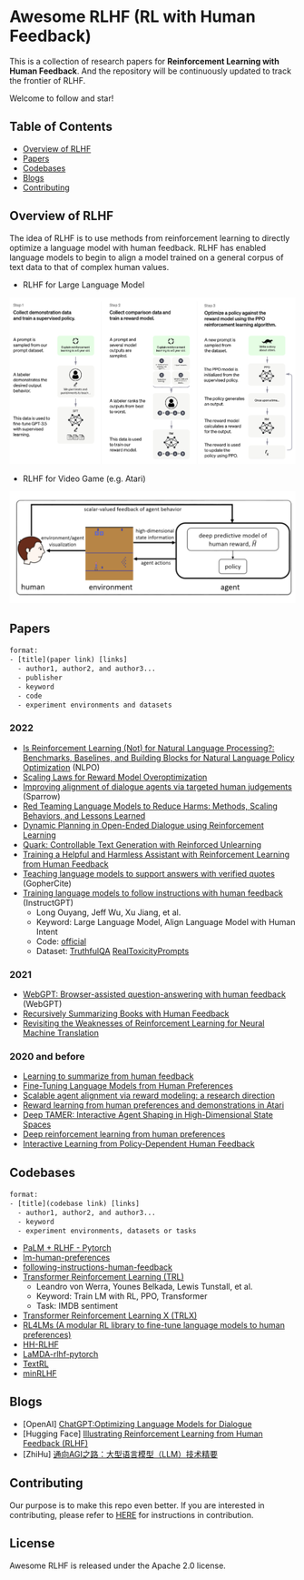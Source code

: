 # Awesome RLHF (RL with Human Feedback)

This is a collection of research papers for **Reinforcement Learning with Human Feedback**.
And the repository will be continuously updated to track the frontier of RLHF.

Welcome to follow and star!

## Table of Contents

- [Overview of RLHF](#overview-of-rlhf)
- [Papers](#papers)
- [Codebases](#codebases)
- [Blogs](#blogs)
- [Contributing](#contributing)

## Overview of RLHF

The idea of RLHF is to use methods from reinforcement learning to directly optimize a language model with human feedback. RLHF has enabled language models to begin to align a model trained on a general corpus of text data to that of complex human values.

- RLHF for Large Language Model

![image info](./overview_chatgpt.png)

- RLHF for Video Game (e.g. Atari)

![image info](./overview_video_game.png)

## Papers

```
format:
- [title](paper link) [links]
  - author1, author2, and author3...
  - publisher
  - keyword 
  - code 
  - experiment environments and datasets
```

### 2022

- [Is Reinforcement Learning (Not) for Natural Language Processing?: Benchmarks, Baselines, and Building Blocks for Natural Language Policy Optimization](https://arxiv.org/abs/2210.01241) (NLPO)
- [Scaling Laws for Reward Model Overoptimization](https://arxiv.org/abs/2210.10760)
- [Improving alignment of dialogue agents via targeted human judgements](https://arxiv.org/abs/2209.14375) (Sparrow)
- [Red Teaming Language Models to Reduce Harms: Methods, Scaling Behaviors, and Lessons Learned](https://arxiv.org/abs/2209.07858)
- [Dynamic Planning in Open-Ended Dialogue using Reinforcement Learning](https://arxiv.org/abs/2208.02294)
- [Quark: Controllable Text Generation with Reinforced Unlearning](https://arxiv.org/abs/2205.13636)
- [Training a Helpful and Harmless Assistant with Reinforcement Learning from Human Feedback](https://arxiv.org/abs/2204.05862)
- [Teaching language models to support answers with verified quotes](https://arxiv.org/abs/2203.11147) (GopherCite)
- [Training language models to follow instructions with human feedback](https://arxiv.org/abs/2203.02155) (InstructGPT)
  - Long Ouyang, Jeff Wu, Xu Jiang, et al.
  - Keyword: Large Language Model, Align Language Model with Human Intent
  - Code: [official](https://github.com/openai/following-instructions-human-feedback)
  - Dataset: [TruthfulQA](https://github.com/sylinrl/TruthfulQA) [RealToxicityPrompts](https://allenai.org/data/real-toxicity-prompts)

### 2021
- [WebGPT: Browser-assisted question-answering with human feedback](https://arxiv.org/abs/2112.09332) (WebGPT)
- [Recursively Summarizing Books with Human Feedback](https://arxiv.org/abs/2109.10862)
- [Revisiting the Weaknesses of Reinforcement Learning for Neural Machine Translation](https://arxiv.org/abs/2106.08942)


### 2020 and before

- [Learning to summarize from human feedback](https://arxiv.org/abs/2009.01325)
- [Fine-Tuning Language Models from Human Preferences](https://arxiv.org/abs/1909.08593)
- [Scalable agent alignment via reward modeling: a research direction](https://arxiv.org/abs/1811.07871)
- [Reward learning from human preferences and demonstrations in Atari](https://arxiv.org/abs/1811.06521)
- [Deep TAMER: Interactive Agent Shaping in High-Dimensional State Spaces](https://arxiv.org/abs/1709.10163)
- [Deep reinforcement learning from human preferences](https://arxiv.org/abs/1706.03741)
- [Interactive Learning from Policy-Dependent Human Feedback](https://arxiv.org/abs/1701.06049)

## Codebases
```
format:
- [title](codebase link) [links]
  - author1, author2, and author3...
  - keyword 
  - experiment environments, datasets or tasks
```

- [PaLM + RLHF - Pytorch](https://github.com/lucidrains/PaLM-rlhf-pytorch)
- [lm-human-preferences](https://github.com/openai/lm-human-preferences)
- [following-instructions-human-feedback](https://github.com/openai/following-instructions-human-feedback)
- [Transformer Reinforcement Learning (TRL)](https://github.com/lvwerra/trl)
  - Leandro von Werra, Younes Belkada, Lewis Tunstall, et al.
  - Keyword: Train LM with RL, PPO, Transformer
  - Task: IMDB sentiment
- [Transformer Reinforcement Learning X (TRLX)](https://github.com/CarperAI/trlx)
- [RL4LMs (A modular RL library to fine-tune language models to human preferences)](https://github.com/allenai/RL4LMs)
- [HH-RLHF](https://github.com/anthropics/hh-rlhf)
- [LaMDA-rlhf-pytorch](https://github.com/conceptofmind/LaMDA-rlhf-pytorch)
- [TextRL](https://github.com/voidful/TextRL)
- [minRLHF](https://github.com/thomfoster/minRLHF)



## Blogs
- [OpenAI] [ChatGPT:Optimizing Language Models for Dialogue](https://openai.com/blog/chatgpt)
- [Hugging Face] [Illustrating Reinforcement Learning from Human Feedback (RLHF)](https://huggingface.co/blog/rlhf)
- [ZhiHu] [通向AGI之路：大型语言模型（LLM）技术精要](https://zhuanlan.zhihu.com/p/597586623)


## Contributing

Our purpose is to make this repo even better. If you are interested in contributing, please refer to [HERE](CONTRIBUTING.md) for instructions in contribution.

## License

Awesome RLHF is released under the Apache 2.0 license.
